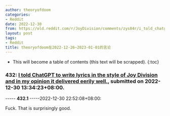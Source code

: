 ```yaml
---
author: theoryofdoom
categories:
- Reddit
date: 2022-12-30
from: https://old.reddit.com/r/JoyDivision/comments/zys84r/i_told_chatgpt_to_write_lyrics_in_the_style_of/
layout: post
tags:
- Reddit
title: theoryofdoom在2022-12-26~2023-01-01的言论
---
```


* This will become a table of contents (this text will be scrapped).
{:toc}

### 432: [I told ChatGPT to write lyrics in the style of Joy Division and in my opinion it delivered eerily well.](https://old.reddit.com/r/JoyDivision/comments/zys84r/i_told_chatgpt_to_write_lyrics_in_the_style_of/), submitted on 2022-12-30 13:34:23+08:00.

----- __432.1__ -----2022-12-30 22:52:08+08:00:

Fuck.  That is surprisingly good.

